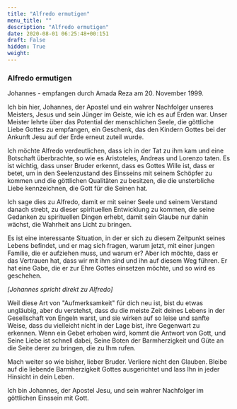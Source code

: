 ```yaml
---
title: "Alfredo ermutigen"
menu_title: ""
description: "Alfredo ermutigen"
date: 2020-08-01 06:25:48+00:151
draft: False
hidden: True
weight:
---
```

### Alfredo ermutigen

Johannes - empfangen durch Amada Reza am 20. November 1999.

Ich bin hier, Johannes, der Apostel und ein wahrer Nachfolger unseres Meisters, Jesus und sein Jünger im Geiste, wie ich es auf Erden war. Unser Meister lehrte über das Potential der menschlichen Seele, die göttliche Liebe Gottes zu empfangen, ein Geschenk, das den Kindern Gottes bei der Ankunft Jesu auf der Erde erneut zuteil wurde.

Ich möchte Alfredo verdeutlichen, dass ich in der Tat zu ihm kam und eine Botschaft überbrachte, so wie es Aristoteles, Andreas und Lorenzo taten. Es ist wichtig, dass unser Bruder erkennt, dass es Gottes Wille ist, dass er betet, um in den Seelenzustand des Einsseins mit seinem Schöpfer zu kommen und die göttlichen Qualitäten zu besitzen, die die unsterbliche Liebe kennzeichnen, die Gott für die Seinen hat.

Ich sage dies zu Alfredo, damit er mit seiner Seele und seinem Verstand danach strebt, zu dieser spirituellen Entwicklung zu kommen, die seine Gedanken zu spirituellen Dingen erhebt, damit sein Glaube nur dahin wächst, die Wahrheit ans Licht zu bringen.

Es ist eine interessante Situation, in der er sich zu diesem Zeitpunkt seines Lebens befindet, und er mag sich fragen, warum jetzt, mit einer jungen Familie, die er aufziehen muss, und warum er? Aber ich möchte, dass er das Vertrauen hat, dass wir mit ihm sind und ihn auf diesem Weg führen. Er hat eine Gabe, die er zur Ehre Gottes einsetzen möchte, und so wird es geschehen.

*[Johannes spricht direkt zu Alfredo]*

Weil diese Art von "Aufmerksamkeit" für dich neu ist, bist du etwas ungläubig, aber du verstehst, dass du die meiste Zeit deines Lebens in der Gesellschaft von Engeln warst, und sie wirken auf so leise und sanfte Weise, dass du vielleicht nicht in der Lage bist, ihre Gegenwart zu erkennen. Wenn ein Gebet erhoben wird, kommt die Antwort von Gott, und Seine Liebe ist schnell dabei, Seine Boten der Barmherzigkeit und Güte an die Seite derer zu bringen, die zu Ihm rufen.

Mach weiter so wie bisher, lieber Bruder. Verliere nicht den Glauben. Bleibe auf die liebende Barmherzigkeit Gottes ausgerichtet und lass Ihn in jeder Hinsicht in dein Leben.

Ich bin Johannes, der Apostel Jesu, und sein wahrer Nachfolger im göttlichen Einssein mit Gott.
